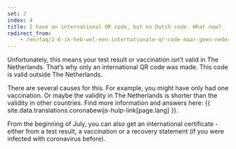 ```yaml
---
set: 2
index: 4 
title: I have an international QR code, but no Dutch code. What now?
redirect_from: 
    - /en/faq/2-6-ik-heb-wel-een-internationale-qr-code-maar-geen-nederlandse
---
```

Unfortunately, this means your test result or vaccination isn’t valid in The Netherlands. That’s why only an international QR code was made. This code is valid outside The Netherlands.
 
There are several causes for this. For example, you might have only had one vaccination. Or maybe the validity in The Netherlands is shorter than the validity in other countries. Find more information and answers here: {{ site.data.translations.coronabewijs-hulp-link[page.lang] }}.

From the beginning of July, you can also get an international certificate - either from a test result, a vaccination or a recovery statement (if you were infected with coronavirus before).
